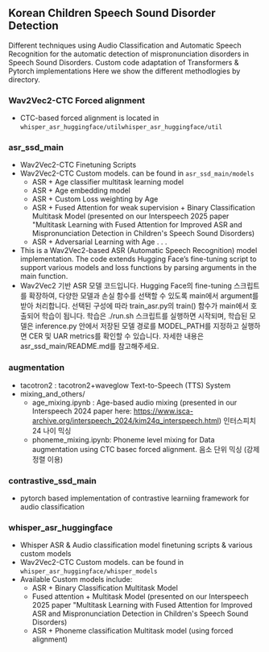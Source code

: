 ## Korean Children Speech Sound Disorder Detection

Different techniques using Audio Classification and Automatic Speech Recognition for the automatic detection of mispronunciation disorders in Speech Sound Disorders.
Custom code adaptation of Transformers & Pytorch implementations
Here we show the different methodlogies by directory.

### Wav2Vec2-CTC Forced alignment
- CTC-based forced alignment is located in `whisper_asr_huggingface/utilwhisper_asr_huggingface/util`

### asr_ssd_main
- Wav2Vec2-CTC Finetuning Scripts
- Wav2Vec2-CTC Custom models. can be found in `asr_ssd_main/models`
    - ASR + Age classifier multitask learning model
    - ASR + Age embedding model
    - ASR + Custom Loss weighting by Age
    - ASR + Fused Attention for weak supervision + Binary Classification Multitask Model (presented on our Interspeech 2025 paper "Multitask 
    Learning with Fused Attention for Improved ASR and Mispronunciation Detection in Children's Speech Sound Disorders)
    - ASR + Adversarial Learning with Age
    . . .
- This is a Wav2Vec2-based ASR (Automatic Speech Recognition) model implementation. The code extends Hugging Face’s fine-tuning script to support various models and loss functions by parsing arguments in the main function. 
- Wav2Vec2 기반 ASR 모델 코드입니다. Hugging Face의 fine-tuning 스크립트를 확장하여, 다양한 모델과 손실 함수를 선택할 수 있도록 main에서 argument를 받아 처리합니다. 선택된 구성에 따라 train_asr.py의 train() 함수가 main에서 호출되어 학습이 됩니다.
학습은 ./run.sh 스크립트를 실행하면 시작되며, 학습된 모델은 inference.py 안에서 저장된 모델 경로를 MODEL_PATH를 지정하고 실행하면 CER 및 UAR metrics를 확인할 수 있습니다. 자세한 내용은 asr_ssd_main/README.md를 참고해주세요.

### augmentation
- tacotron2 : tacotron2+waveglow Text-to-Speech (TTS) System
- mixing_and_others/
    - age_mixing.ipynb : Age-based audio mixing (presented in our Interspeech 2024 paper here: https://www.isca-archive.org/interspeech_2024/kim24q_interspeech.html) 인터스피치 24 나이 믹싱
    - phoneme_mixing.ipynb: Phoneme level mixing for Data augmentation using CTC basec forced alignment. 음소 단위 믹싱 (강제정렬 이용)

### contrastive_ssd_main
- pytorch based implementation of contrastive learniing framework for audio classification
### whisper_asr_huggingface
- Whisper ASR & Audio classification model finetuning scripts & various custom models
- Wav2Vec2-CTC Custom models. can be found in `whisper_asr_huggingface/whisper_models`
- Available Custom models include:
    - ASR + Binary Classification Multitask Model
    - Fused attention + Multitask Model (presented on our Interspeech 2025 paper "Multitask Learning with Fused Attention for Improved ASR and Mispronunciation Detection in Children's Speech Sound Disorders)
    - ASR + Phoneme classification Multitask model (using forced alignment)
